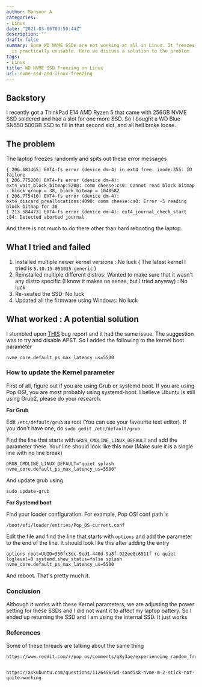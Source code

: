 ```yaml
---
author: Mansoor A
categories:
- Linux
date: "2021-03-06T03:50:44Z"
description: ""
draft: false
summary: Some WD NVME SSDs are not working at all in Linux. It freezes randomly and
  is practically unusable. Here we discuss a solution to the problem
tags:
- Linux
title: WD NVME SSD Freezing on Linux
url: nvme-ssd-and-linux-freezing
---
```



## Backstory

I recently got a ThinkPad E14 AMD Ryzen 5 that came with 256GB NVME SSD soldered and had a slot for one more SSD. So I bought a WD Blue SN550 500GB SSD to fill in that second slot, and all hell broke loose.



## The problem

The laptop freezes randomly and spits out these error messages

```
{ 206.681465] EXT4-fs error (device dm-4) in ext4 free. inode:355: IO failure
{ 206.775200] EXT4-fs error (device dm-4): ext4_wait_block_bitmap:520@: comm cheese:cs0: Cannot read block bitmap - block_group = 38, block_bitmap = 1048582
{ 206.775410] EXT4-fs error (device dm-4): ext4_discard_preallocations:4090: comm cheese:cs0: Error -5 reading block bitmap for 38
{ 213.584473] EXT4-fs error (device dm-4): ext4_journal_check_start :84: Detected aborted journal
```

And there is not much to do there other than hard rebooting the laptop.

## What I tried and failed

1. Installed multiple newer kernel versions : No luck ( The latest kernel I tried is `5.10.15-051015-generic` )
2. Reinstalled multiple different distros: Wanted to make sure that it wasn't any distro specific (I know it makes no sense, but I tried anyway) : No luck
3. Re-seated the SSD: No luck
4. Updated all the firmware using Windows: No luck

## What worked : A potential solution

I stumbled upon [THIS](https://bugzilla.kernel.org/show_bug.cgi?id=208123) bug report and it had the same issue. The suggestion was to try and disable APST. So I added the following to the kernel boot parameter

```
nvme_core.default_ps_max_latency_us=5500
```

### How to update the Kernel parameter

First of all, figure out if you are using Grub or systemd boot. If you are using Pop OS!, you are most probably using systemd-boot. I believe Ubuntu is still using Grub2, please do your research.

**For Grub**

Edit `/etc/default/grub` as root (You can use your favourite text editor). If you don't have one, do `sudo gedit /etc/default/grub`

Find the line that starts with `GRUB_CMDLINE_LINUX_DEFAULT` and add the parameter there. Your line should look like this now (Make sure it is a single line with no line break)

```
GRUB_CMDLINE_LINUX_DEFAULT="quiet splash nvme_core.default_ps_max_latency_us=5500"
```

And update grub using

```
sudo update-grub
```



**For Systemd boot**

Find your loader configuration. For example, Pop OS! conf path is

```
/boot/efi/loader/entries/Pop_OS-current.conf
```

Edit the file and find the line that starts with `options` and add the parameter to the end of the line. It should look like this after adding the entry

```
options root=UUID=350fc3dc-9ed1-440d-9a8f-922ee8c6511f ro quiet loglevel=0 systemd.show_status=false splash nvme_core.default_ps_max_latency_us=5500
```

And reboot. That's pretty much it.

### Conclusion

Although it works with these Kernel parameters, we are adjusting the power setting for these SSDs and I did not want it to affect my laptop battery. So I ended up returning the SSD and I am using the internal SSD. It just works

### References

Some of these threads are talking about the same thing

```
https://www.reddit.com/r/pop_os/comments/g8y3ae/experiencing_random_freezes_after_installing_new/


https://askubuntu.com/questions/1126456/wd-sandisk-nvme-m-2-stick-not-quite-working
```



